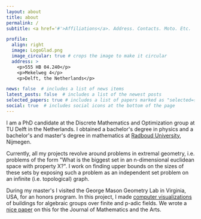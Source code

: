 ```yaml
---
layout: about
title: about
permalink: /
subtitle: <a href='#'>Affiliations</a>. Address. Contacts. Moto. Etc.

profile:
  align: right
  image: LogoGlad.png
  image_circular: true # crops the image to make it circular
  address: >
    <p>555 HB 04.240</p>
    <p>Mekelweg 4</p>
    <p>Delft, the Netherlands</p>

news: false  # includes a list of news items
latest_posts: false  # includes a list of the newest posts
selected_papers: true # includes a list of papers marked as "selected={true}"
social: true  # includes social icons at the bottom of the page
---
```


I am a PhD candidate at the Discrete Mathematics and Optimization group at TU Delft in the Netherlands. I obtained a bachelor's degree in physics and a bachelor's and master's degree in mathematics at [Radboud University](https://www.ru.nl), Nijmegen.

Currently, all my projects revolve around problems in extremal geometry, i.e. problems of the form "What is the biggest set in an n-dimensional euclidean space with property X?". I work on finding upper bounds on the sizes of these sets by exposing such a problem as an independent set problem on an infinite (i.e. topological) graph.

During my master's I visited the George Mason Geometry Lab in Virginia, USA, for an honors program. In this project, I made [computer visualizations](https://buildings.gallery) of buildings for algebraic groups over finite and p-adic fields. We wrote a [nice paper](https://www.tandfonline.com/doi/full/10.1080/17513472.2022.2063782?scroll=top&needAccess=true&role=tab&aria-labelledby=full-article) on this for the Journal of Mathematics and the Arts.